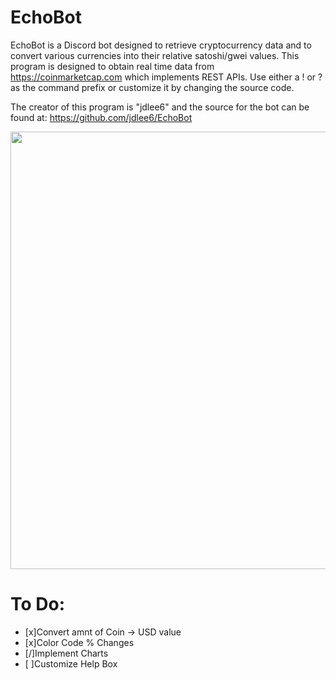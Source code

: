 # EchoBot

EchoBot is a Discord bot designed to retrieve cryptocurrency data and to convert various currencies into their relative satoshi/gwei values. This program is designed to obtain real time data from https://coinmarketcap.com which implements REST APIs. Use either a ! or ? as the command prefix or customize it by changing the source code.

The creator of this program is "jdlee6" and the source for the bot can be found at: https://github.com/jdlee6/EchoBot

<img src="https://imgur.com/8YUaABt.png" width="700">

# To Do:

- [x]Convert amnt of Coin -> USD value
- [x]Color Code % Changes
- [/]Implement Charts
- [ ]Customize Help Box

